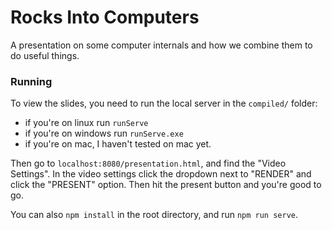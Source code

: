 # Rocks Into Computers
A presentation on some computer internals and how we combine them to do useful things.

### Running
To view the slides, you need to run the local server in the `compiled/` folder:
- if you're on linux run `runServe`
- if you're on windows run `runServe.exe`
- if you're on mac, I haven't tested on mac yet.


Then go to `localhost:8080/presentation.html`, and find the "Video Settings". In the video settings click the dropdown next to "RENDER" and click the "PRESENT" option. Then hit the present button and you're good to go.

You can also `npm install` in the root directory, and run `npm run serve`.